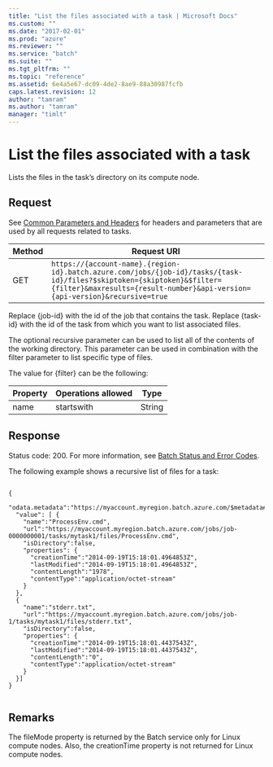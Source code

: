 ```yaml
---
title: "List the files associated with a task | Microsoft Docs"
ms.custom: ""
ms.date: "2017-02-01"
ms.prod: "azure"
ms.reviewer: ""
ms.service: "batch"
ms.suite: ""
ms.tgt_pltfrm: ""
ms.topic: "reference"
ms.assetid: 6e4a5e67-dc09-4de2-8ae9-88a30987fcfb
caps.latest.revision: 12
author: "tamram"
ms.author: "tamram"
manager: "timlt"
---
```

# List the files associated with a task
  Lists the files in the task’s directory on its compute node.  
  
## Request  
 See [Common Parameters and Headers](../batchservice/common-parameters-and-headers.md) for headers and parameters that are used by all requests related to tasks.  
  
|Method|Request URI|  
|------------|-----------------|  
|GET|`https://{account-name}.{region-id}.batch.azure.com/jobs/{job-id}/tasks/{task-id}/files?$skiptoken={skiptoken}&$filter={filter}&maxresults={result-number}&api-version={api-version}&recursive=true`|  
  
 Replace {job-id} with the id of the job that contains the task. Replace {task-id} with the id of the task from which you want to list associated files.  
  
 The optional recursive parameter can be used to list all of the contents of the working directory. This parameter can be used in combination with the filter parameter to list specific type of files.  
  
 The value for {filter} can be the following:  
  
|Property|Operations allowed|Type|  
|--------------|------------------------|----------|  
|name|startswith|String|  
  
## Response  
 Status code: 200. For more information, see [Batch Status and Error Codes](../batchservice/batch-status-and-error-codes.md).  
  
 The following example shows a recursive list of files for a task:  
  
```  
  
{  
  "odata.metadata":"https://myaccount.myregion.batch.azure.com/$metadata#files",  
  "value": [ {  
    "name":"ProcessEnv.cmd",  
    "url":"https://myaccount.myregion.batch.azure.com/jobs/job-0000000001/tasks/mytask1/files/ProcessEnv.cmd",  
    "isDirectory":false,  
    "properties": {  
      "creationTime":"2014-09-19T15:18:01.4964853Z",  
      "lastModified":"2014-09-19T15:18:01.4964853Z",  
      "contentLength":"1978",  
      "contentType":"application/octet-stream"  
    }  
  },  
  {  
    "name":"stderr.txt",  
    "url":"https://myaccount.myregion.batch.azure.com/jobs/job-1/tasks/mytask1/files/stderr.txt",  
    "isDirectory":false,  
    "properties": {  
      "creationTime":"2014-09-19T15:18:01.4437543Z",  
      "lastModified":"2014-09-19T15:18:01.4437543Z",  
      "contentLength":"0",  
      "contentType":"application/octet-stream"  
    }  
  }]  
}  
  
```  
  
## Remarks  
 The fileMode property is returned by the  Batch service only for Linux compute nodes. Also, the creationTime property is not returned for Linux compute nodes.  
  
  